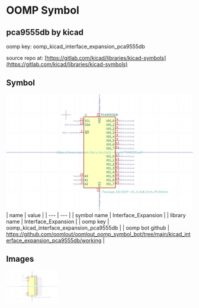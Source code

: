 # OOMP Symbol  
## pca9555db  by kicad  
  
oomp key: oomp_kicad_interface_expansion_pca9555db  
  
source repo at: [https://gitlab.com/kicad/libraries/kicad-symbols](https://gitlab.com/kicad/libraries/kicad-symbols)  
## Symbol  
  
[![working.png](working_600.png)](working.png)  
| name | value | 
| --- | --- | 
| symbol name | Interface_Expansion | 
| library name | Interface_Expansion | 
| oomp key | oomp_kicad_interface_expansion_pca9555db | 
| oomp bot github | https://github.com/oomlout/oomlout_oomp_symbol_bot/tree/main/kicad_interface_expansion_pca9555db/working | 
## Images  
  
[![working.png](working_140.png)](working.png)  

